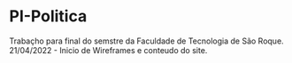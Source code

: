 # PI-Politica
Trabaçho para final do semstre da Faculdade de Tecnologia de São Roque.
21/04/2022 - Inicio de Wireframes e conteudo do site.
